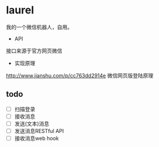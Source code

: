 # laurel
我的一个微信机器人，自用。

- API

接口来源于官方网页微信
- 实现原理

http://www.jianshu.com/p/cc763dd2914e
微信网页版登陆原理


## todo
- [ ] 扫描登录
- [ ] 接收消息
- [ ] 发送(文本)消息
- [ ] 发送消息RESTful API
- [ ] 接收消息web hook
